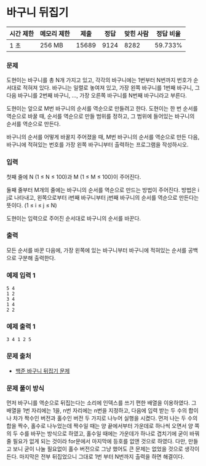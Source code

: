 # 바구니 뒤집기
 
|시간 제한|	메모리 제한|	제출|	정답|	맞힌 사람|	정답 비율|
|--------|-----------|-------|-------|-----------|-----------|
|1 초|	256 MB|	15689|	9124|	8282|	59.733%|

### 문제

도현이는 바구니를 총 N개 가지고 있고, 각각의 바구니에는 1번부터 N번까지 번호가 순서대로 적혀져 있다. 바구니는 일렬로 놓여져 있고, 가장 왼쪽 바구니를 1번째 바구니, 그 다음 바구니를 2번째 바구니, ..., 가장 오른쪽 바구니를 N번째 바구니라고 부른다. 

도현이는 앞으로 M번 바구니의 순서를 역순으로 만들려고 한다. 도현이는 한 번 순서를 역순으로 바꿀 때, 순서를 역순으로 만들 범위를 정하고, 그 범위에 들어있는 바구니의 순서를 역순으로 만든다.

바구니의 순서를 어떻게 바꿀지 주어졌을 때, M번 바구니의 순서를 역순으로 만든 다음, 바구니에 적혀있는 번호를 가장 왼쪽 바구니부터 출력하는 프로그램을 작성하시오.

### 입력

첫째 줄에 N (1 ≤ N ≤ 100)과 M (1 ≤ M ≤ 100)이 주어진다.

둘째 줄부터 M개의 줄에는 바구니의 순서를 역순으로 만드는 방법이 주어진다. 방법은 i j로 나타내고, 왼쪽으로부터 i번째 바구니부터 j번째 바구니의 순서를 역순으로 만든다는 뜻이다. (1 ≤ i ≤ j ≤ N)

도현이는 입력으로 주어진 순서대로 바구니의 순서를 바꾼다.

### 출력

모든 순서를 바꾼 다음에, 가장 왼쪽에 있는 바구니부터 바구니에 적혀있는 순서를 공백으로 구분해 출력한다.

### 예제 입력 1 

```
5 4
1 2
3 4
1 4
2 2
```

### 예제 출력 1 

```
3 4 1 2 5
```

### 문제 출처

- [백준 바구니 뒤집기 문제](https://www.acmicpc.net/problem/10811)

### 문제 풀이 방식

먼저 바구니를 역순으로 뒤집는다는 소리에 인덱스를 쓰기 편한 배열을 이용하였다.
그 배열을 1번 자리에는 1을, n번 자리에는 n번을 지정하고, 다음에 입력 받는 두 수의 합이나 차가 짝수인 버전과 홀수인 버전 두 가지로 나누어 실행을 시켰다.
먼저 나는 두 수의 합을 짝수, 홀수로 나누었는데 짝수일 때는 양 끝에서부터 가운데로 하나씩 오면서 양 쪽의 두 수를 바꾸는 방식으로 하였고, 홀수일 때에는 가운데가 하나로 겹치기에 굳이 바꿔줄 필요가 없게 되는 것이라 for문에서 마지막에 등호를 없앤 것으로 하였다.
다만, 만들고 보니 굳이 나눌 필요없이 홀수 버전으로 그냥 했어도 큰 문제는 없었을 것으로 생각이 든다.
마지막은 전부 뒤집었으니 그대로 1번 부터 N번까지 출력을 하면 해결이다.

